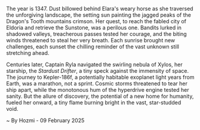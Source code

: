 
The year is 1347.  Dust billowed behind Elara's weary horse as she traversed the unforgiving landscape, the setting sun painting the jagged peaks of the Dragon's Tooth mountains crimson.  Her quest, to reach the fabled city of Eldoria and retrieve the Sunstone, was a perilous one. Bandits lurked in shadowed valleys, treacherous passes tested her courage, and the biting winds threatened to steal her very breath.  Each sunrise brought new challenges, each sunset the chilling reminder of the vast unknown still stretching ahead.

Centuries later, Captain Ryla navigated the swirling nebula of Xylos, her starship, the *Stardust Drifter*, a tiny speck against the immensity of space.  The journey to Kepler-186f, a potentially habitable exoplanet light years from Earth, was a marathon, not a sprint.  Cosmic storms threatened to tear her ship apart, while the monotonous hum of the hyperdrive engine tested her sanity.  But the allure of discovery, the potential of a new home for humanity, fueled her onward, a tiny flame burning bright in the vast, star-studded void.

~ By Hozmi - 09 February 2025
